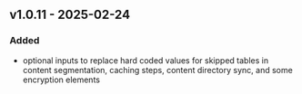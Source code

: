 ## v1.0.11 - 2025-02-24
### Added
* optional inputs to replace hard coded values for skipped tables in content segmentation, caching steps, content directory sync, and some encryption elements
